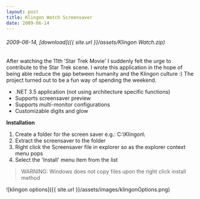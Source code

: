 ```yaml
---
layout: post
title: Klingon Watch Screensaver
date: 2009-06-14
---
```


###### 2009-06-14, [download]({{ site.url }}/assets/Klingon Watch.zip)

After watching the 11th 'Star Trek Movie' I suddenly felt the urge to contribute to the Star Trek scene. I wrote this
application in the hope of being able reduce the gap between humanity and the Klingon culture :) The project turned out
to be a fun way of spending the weekend.

* .NET 3.5 application (not using architecture specific functions)
* Supports screensaver preview
* Supports multi-monitor configurations
* Customizable digits and glow

**Installation**
1. Create a folder for the screen saver e.g.: C:\\Klingon\\
2. Extract the screensaver to the folder
3. Right click the Screensaver file in explorer so as the explorer context menu pops
4. Select the 'Install' menu item from the list

> WARNING: Windows  does not copy files upon the right click install method

![klingon options]({{ site.url }}/assets/images/klingonOptions.png)